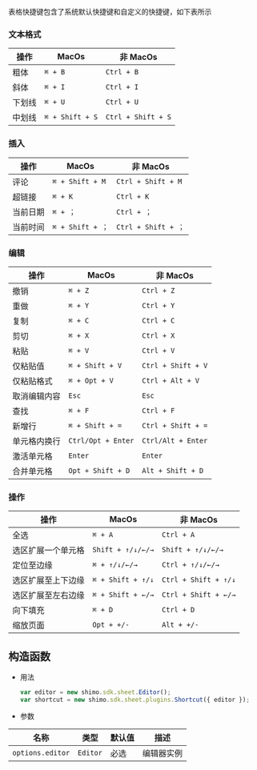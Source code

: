 表格快捷键包含了系统默认快捷键和自定义的快捷键，如下表所示

### 文本格式

| 操作   | MacOs           | 非 MacOs           |
| ------ | --------------- | ------------------ |
| 粗体   | `⌘ + B`         | `Ctrl + B`         |
| 斜体   | `⌘ + I`         | `Ctrl + I`         |
| 下划线 | `⌘ + U`         | `Ctrl + U`         |
| 中划线 | `⌘ + Shift + S` | `Ctrl + Shift + S` |

### 插入

| 操作     | MacOs            | 非 MacOs            |
| -------- | ---------------- | ------------------- |
| 评论     | `⌘ + Shift + M`  | `Ctrl + Shift + M`  |
| 超链接   | `⌘ + K`          | `Ctrl + K`          |
| 当前日期 | `⌘ + ；`         | `Ctrl + ；`         |
| 当前时间 | `⌘ + Shift + ；` | `Ctrl + Shift + ；` |

### 编辑

| 操作         | MacOs              | 非 MacOs           |
| ------------ | ------------------ | ------------------ |
| 撤销         | `⌘ + Z`            | `Ctrl + Z`         |
| 重做         | `⌘ + Y`            | `Ctrl + Y`         |
| 复制         | `⌘ + C`            | `Ctrl + C`         |
| 剪切         | `⌘ + X`            | `Ctrl + X`         |
| 粘贴         | `⌘ + V`            | `Ctrl + V`         |
| 仅粘贴值     | `⌘ + Shift + V`    | `Ctrl + Shift + V` |
| 仅粘贴格式   | `⌘ + Opt + V`      | `Ctrl + Alt + V`   |
| 取消编辑内容 | `Esc`              | `Esc`              |
| 查找         | `⌘ + F`            | `Ctrl + F`         |
| 新增行       | `⌘ + Shift + =`    | `Ctrl + Shift + =` |
| 单元格内换行 | `Ctrl/Opt + Enter` | `Ctrl/Alt + Enter` |
| 激活单元格   | `Enter`            | `Enter`            |
| 合并单元格   | `Opt + Shift + D`  | `Alt + Shift + D`  |

### 操作

| 操作               | MacOs             | 非 MacOs             |
| ------------------ | ----------------- | -------------------- |
| 全选               | `⌘ + A`           | `Ctrl + A`           |
| 选区扩展一个单元格 | `Shift + ↑/↓/←/→` | `Shift + ↑/↓/←/→`    |
| 定位至边缘         | `⌘ + ↑/↓/←/→`     | `Ctrl + ↑/↓/←/→`     |
| 选区扩展至上下边缘 | `⌘ + Shift + ↑/↓` | `Ctrl + Shift + ↑/↓` |
| 选区扩展至左右边缘 | `⌘ + Shift + ←/→` | `Ctrl + Shift + ←/→` |
| 向下填充           | `⌘ + D`           | `Ctrl + D`           |
| 缩放页面           | `Opt + +/-`       | `Alt + +/-`          |

## 构造函数

- 用法

  ```js
  var editor = new shimo.sdk.sheet.Editor();
  var shortcut = new shimo.sdk.sheet.plugins.Shortcut({ editor });
  ```

- 参数

| 名称             | 类型     | 默认值 | 描述       |
| ---------------- | -------- | ------ | ---------- |
| `options.editor` | `Editor` | 必选   | 编辑器实例 |
